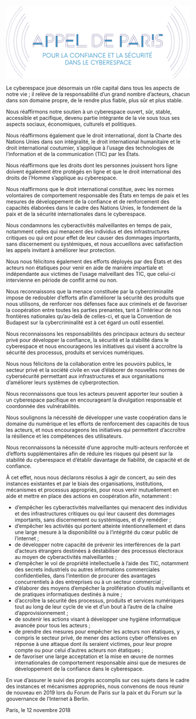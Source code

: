 ![Logo de l'Appel de Paris](/assets/images/full-logo-fr.png)

Le cyberespace joue désormais un rôle capital dans tous les aspects de notre vie ; il relève de la responsabilité d’un grand nombre d’acteurs, chacun dans son domaine propre, de le rendre plus fiable, plus sûr et plus stable.

Nous réaffirmons notre soutien à un cyberespace ouvert, sûr, stable, accessible et pacifique, devenu partie intégrante de la vie sous tous ses aspects sociaux, économiques, culturels et politiques.

Nous réaffirmons également que le droit international, dont la Charte des Nations Unies dans son intégralité, le droit international humanitaire et le droit international coutumier, s’applique à l’usage des technologies de l’information et de la communication (TIC) par les États.

Nous réaffirmons que les droits dont les personnes jouissent hors ligne doivent également être protégés en ligne et que le droit international des droits de l’Homme s’applique au cyberespace.

Nous réaffirmons que le droit international constitue, avec les normes volontaires de comportement responsable des États en temps de paix et les mesures de développement de la confiance et de renforcement des capacités élaborées dans le cadre des Nations Unies, le fondement de la paix et de la sécurité internationales dans le cyberespace.

Nous condamnons les cyberactivités malveillantes en temps de paix, notamment celles qui menacent des individus et des infrastructures critiques ou qui ont pour effet de leur causer des dommages importants, sans discernement ou systémiques, et nous accueillons avec satisfaction les appels invitant à améliorer leur protection.

Nous nous félicitons également des efforts déployés par des États et des acteurs non étatiques pour venir en aide de manière impartiale et indépendante aux victimes de l’usage malveillant des TIC, que celui-ci intervienne en période de conflit armé ou non.

Nous reconnaissons que la menace constituée par la cybercriminalité impose de redoubler d’efforts afin d’améliorer la sécurité des produits que nous utilisons, de renforcer nos défenses face aux criminels et de favoriser la coopération entre toutes les parties prenantes, tant à l’intérieur de nos frontières nationales qu’au-delà de celles-ci, et que la Convention de Budapest sur la cybercriminalité est à cet égard un outil essentiel.

Nous reconnaissons les responsabilités des principaux acteurs du secteur privé pour développer la confiance, la sécurité et la stabilité dans le cyberespace et nous encourageons les initiatives qui visent à accroître la sécurité des processus, produits et services numériques.

Nous nous félicitons de la collaboration entre les pouvoirs publics, le secteur privé et la société civile en vue d’élaborer de nouvelles normes de cybersécurité permettant aux infrastructures et aux organisations d’améliorer leurs systèmes de cyberprotection.

Nous reconnaissons que tous les acteurs peuvent apporter leur soutien à un cyberespace pacifique en encourageant la divulgation responsable et coordonnée des vulnérabilités.

Nous soulignons la nécessité de développer une vaste coopération dans le domaine du numérique et les efforts de renforcement des capacités de tous les acteurs, et nous encourageons les initiatives qui permettent d’accroître la résilience et les compétences des utilisateurs.

Nous reconnaissons la nécessité d’une approche multi-acteurs renforcée et d’efforts supplémentaires afin de réduire les risques qui pèsent sur la stabilité du cyberespace et d’établir davantage de fiabilité, de capacité et de confiance.

À cet effet, nous nous déclarons résolus à agir de concert, au sein des instances existantes et par le biais des organisations, institutions, mécanismes et processus appropriés, pour nous venir mutuellement en aide et mettre en place des actions en coopération afin, notamment :

- d’empêcher les cyberactivités malveillantes qui menacent des individus et des infrastructures critiques ou qui leur causent des dommages importants, sans discernement ou systémiques, et d’y remédier ;
- d’empêcher les activités qui portent atteinte intentionnellement et dans une large mesure à la disponibilité ou à l’intégrité du cœur public de l’internet ;
- de développer notre capacité de prévenir les interférences de la part d’acteurs étrangers destinées à déstabiliser des processus électoraux au moyen de cyberactivités malveillantes ;
- d’empêcher le vol de propriété intellectuelle à l’aide des TIC, notamment des secrets industriels ou autres informations commerciales confidentielles, dans l’intention de procurer des avantages concurrentiels à des entreprises ou à un secteur commercial ;
- d’élaborer des moyens d’empêcher la prolifération d’outils malveillants et de pratiques informatiques destinés à nuire ;
- d’accroître la sécurité des processus, produits et services numériques tout au long de leur cycle de vie et d’un bout à l’autre de la chaîne d’approvisionnement ;
- de soutenir les actions visant à développer une hygiène informatique avancée pour tous les acteurs ;
- de prendre des mesures pour empêcher les acteurs non étatiques, y compris le secteur privé, de mener des actions cyber offensives en réponse à une attaque dont ils seraient victimes, pour leur propre compte ou pour celui d’autres acteurs non étatiques ;
- de favoriser une large acceptation et la mise en œuvre de normes internationales de comportement responsable ainsi que de mesures de développement de la confiance dans le cyberespace.

En vue d’assurer le suivi des progrès accomplis sur ces sujets dans le cadre des instances et mécanismes appropriés, nous convenons de nous réunir de nouveau en 2019 lors du Forum de Paris sur la paix et du Forum sur la gouvernance de l’Internet à Berlin.

Paris, le 12 novembre 2018
